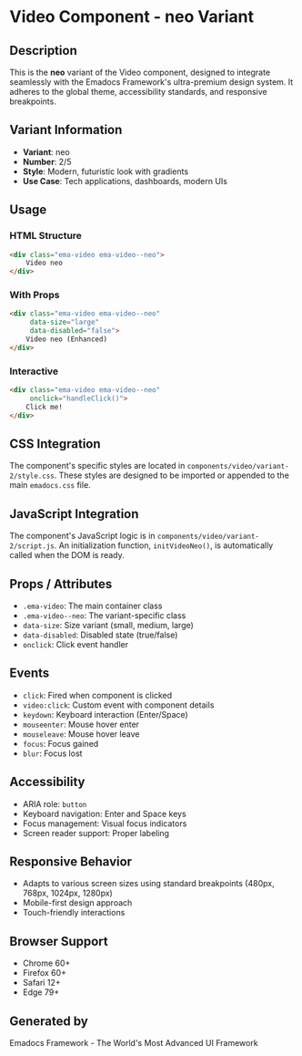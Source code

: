 # Video Component - neo Variant

## Description
This is the **neo** variant of the Video component, designed to integrate seamlessly with the Emadocs Framework's ultra-premium design system. It adheres to the global theme, accessibility standards, and responsive breakpoints.

## Variant Information
- **Variant**: neo
- **Number**: 2/5
- **Style**: Modern, futuristic look with gradients
- **Use Case**: Tech applications, dashboards, modern UIs

## Usage

### HTML Structure
```html
<div class="ema-video ema-video--neo">
    Video neo
</div>
```

### With Props
```html
<div class="ema-video ema-video--neo" 
     data-size="large" 
     data-disabled="false">
    Video neo (Enhanced)
</div>
```

### Interactive
```html
<div class="ema-video ema-video--neo" 
     onclick="handleClick()">
    Click me!
</div>
```

## CSS Integration
The component's specific styles are located in `components/video/variant-2/style.css`. These styles are designed to be imported or appended to the main `emadocs.css` file.

## JavaScript Integration
The component's JavaScript logic is in `components/video/variant-2/script.js`. An initialization function, `initVideoNeo()`, is automatically called when the DOM is ready.

## Props / Attributes
- `.ema-video`: The main container class
- `.ema-video--neo`: The variant-specific class
- `data-size`: Size variant (small, medium, large)
- `data-disabled`: Disabled state (true/false)
- `onclick`: Click event handler

## Events
- `click`: Fired when component is clicked
- `video:click`: Custom event with component details
- `keydown`: Keyboard interaction (Enter/Space)
- `mouseenter`: Mouse hover enter
- `mouseleave`: Mouse hover leave
- `focus`: Focus gained
- `blur`: Focus lost

## Accessibility
- ARIA role: `button`
- Keyboard navigation: Enter and Space keys
- Focus management: Visual focus indicators
- Screen reader support: Proper labeling

## Responsive Behavior
- Adapts to various screen sizes using standard breakpoints (480px, 768px, 1024px, 1280px)
- Mobile-first design approach
- Touch-friendly interactions

## Browser Support
- Chrome 60+
- Firefox 60+
- Safari 12+
- Edge 79+

## Generated by
Emadocs Framework - The World's Most Advanced UI Framework
